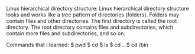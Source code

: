 Linux hierarchical directory structure:
Linux hierarchical directory structure looks and works like a tree pattern of directories (folders). Folders may contain files and other directories. The first directory is called the root directory. The root directory contains files and subdirectories, which contain more files and subdirectories, and so on.

Commands that I learned:
$ pwd
$ cd
$ ls
$ cd ..
$ cd /bin